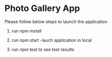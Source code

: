 # Photo Gallery App

Please follow below steps to launch the application

1. run npm install

2. run npm start -lauch application in local

3. run npm test to see test results
